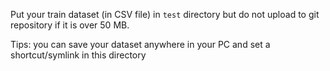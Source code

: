 Put your train dataset (in CSV file) in ``test`` directory but do not upload to git repository if it is over 50 MB.

Tips: you can save your dataset anywhere in your PC and set a shortcut/symlink in this directory